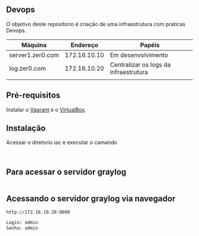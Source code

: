 ## Devops

O objetivo deste repositorio é criação de uma infraestrutura com praticas Devops.


| Máquina             | Endereço      | Papéis                               |
|---------------------|---------------|--------------------------------------|
| server1.zer0.com    | 172.16.10.10  | Em desenvolvimento                   |
| log.zer0.com        | 172.16.10.20  | Centralizar os logs da infraestrutura|
|                     |               |                                      |

## Pré-requisitos

Instalar o [Vagrant](https://www.vagrantup.com/) e o [VirtualBox](https://www.virtualbox.org/).

Instalação
----------
Acessar o diretorio iac e executar o camando
```bash
 
```
## Para acessar o servidor graylog
```bash

```
## Acessando o servidor graylog via navegador
```
http://172.16.10.20:9000
```

```bash
Login: admin
Senha: admin
```

